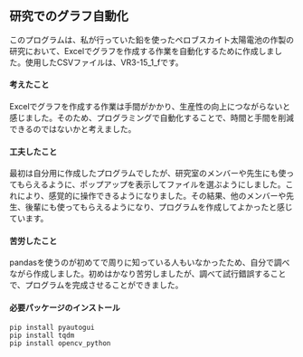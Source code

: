 ## 研究でのグラフ自動化

このプログラムは、私が行っていた鉛を使ったペロブスカイト太陽電池の作製の研究において、Excelでグラフを作成する作業を自動化するために作成しました。使用したCSVファイルは、VR3-15_1_fです。

#### 考えたこと

Excelでグラフを作成する作業は手間がかかり、生産性の向上につながらないと感じました。そのため、プログラミングで自動化することで、時間と手間を削減できるのではないかと考えました。

#### 工夫したこと

最初は自分用に作成したプログラムでしたが、研究室のメンバーや先生にも使ってもらえるように、ポップアップを表示してファイルを選ぶようにしました。これにより、感覚的に操作できるようになりました。その結果、他のメンバーや先生、後輩にも使ってもらえるようになり、プログラムを作成してよかったと感じています。

#### 苦労したこと

pandasを使うのが初めてで周りに知っている人もいなかったため、自分で調べながら作成しました。初めはかなり苦労しましたが、調べて試行錯誤することで、プログラムを完成させることができました。

#### 必要パッケージのインストール
```
pip install pyautogui
pip install tqdm
pip install opencv_python
```
